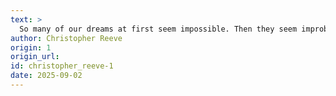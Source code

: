 ```yaml
---
text: >
  So many of our dreams at first seem impossible. Then they seem improbable. And then, when we summon the will, they soon become inevitable.
author: Christopher Reeve
origin: 1
origin_url:
id: christopher_reeve-1
date: 2025-09-02 
---
```

